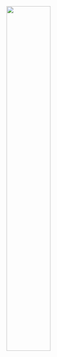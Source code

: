 

<p align="center">
<img src="https://github-readme-stats.vercel.app/api/top-langs/?username=Ajutzu&theme=shadow_blue&layout=compact"width="48%"/> 
</p>  
